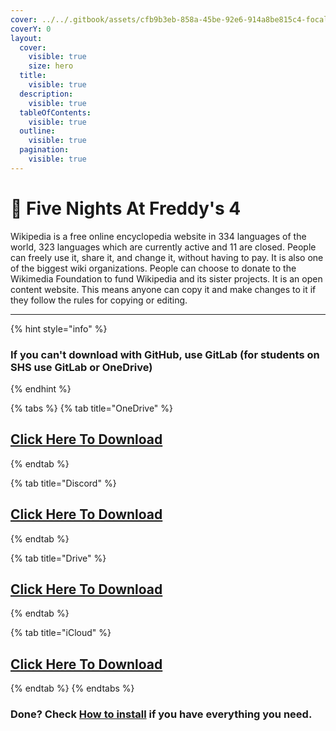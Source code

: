 ```yaml
---
cover: ../../.gitbook/assets/cfb9b3eb-858a-45be-92e6-914a8be815c4-focalors-social.jpg
coverY: 0
layout:
  cover:
    visible: true
    size: hero
  title:
    visible: true
  description:
    visible: true
  tableOfContents:
    visible: true
  outline:
    visible: true
  pagination:
    visible: true
---
```


# 🦊 Five Nights At Freddy's 4

Wikipedia is a free online encyclopedia website in 334 languages of the world, 323 languages which are currently active and 11 are closed. People can freely use it, share it, and change it, without having to pay. It is also one of the biggest wiki organizations. People can choose to donate to the Wikimedia Foundation to fund Wikipedia and its sister projects. It is an open content website. This means anyone can copy it and make changes to it if they follow the rules for copying or editing.

***

{% hint style="info" %}
### If you can't download with GitHub, use GitLab (for students on SHS use GitLab or OneDrive)
{% endhint %}

{% tabs %}
{% tab title="OneDrive" %}
## [Click Here To Download](https://1drv.ms/u/s!AkX2q12uku0fgfENAIwBneeimfIPhA?e=akK9KG)
{% endtab %}

{% tab title="Discord" %}
## [Click Here To Download](https://cdn.discordapp.com/attachments/1113994556787146843/1153165833951006900/Five\_Nights\_At\_Freddys\_4.zip)
{% endtab %}

{% tab title="Drive" %}
## [Click Here To Download](https://drive.google.com/file/d/18OQI0Uic6TPLWVHbYy8gfFsCC98au7Wx/view?usp=drive\_link)
{% endtab %}

{% tab title="iCloud" %}
## [Click Here To Download](https://www.icloud.com/iclouddrive/08ctmKDQIB93ZCnh69EJVagPQ#Five\_Nights\_At\_Freddys\_4)
{% endtab %}
{% endtabs %}

### Done? Check [How to install](../../how-to-install/) if you have everything you need.
